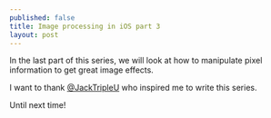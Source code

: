 ```yaml
---
published: false
title: Image processing in iOS part 3
layout: post
---
```

In the last part of this series, we will look at how to manipulate pixel information to get great image effects.

I want to thank [@JackTripleU](https://twitter.com/JackTripleU) who inspired me to write this series.

Until next time!